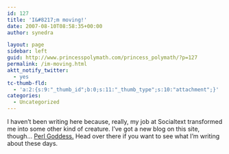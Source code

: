 ```yaml
---
id: 127
title: 'I&#8217;m moving!'
date: 2007-08-10T08:58:35+00:00
author: synedra

layout: page
sidebar: left
guid: http://www.princesspolymath.com/princess_polymath/?p=127
permalink: /im-moving.html
aktt_notify_twitter:
  - yes
tc-thumb-fld:
  - 'a:2:{s:9:"_thumb_id";b:0;s:11:"_thumb_type";s:10:"attachment";}'
categories:
  - Uncategorized
---
```

I haven&#8217;t been writing here because, really, my job at Socialtext transformed me into some other kind of creature. I&#8217;ve got a new blog on this site, though&#8230; [Perl Goddess.](http://www.perlgoddess.com/perlgoddess) Head over there if you want to see what I&#8217;m writing about these days.